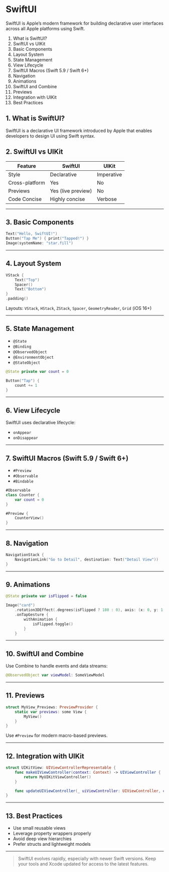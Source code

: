# SwiftUI

SwiftUI is Apple’s modern framework for building declarative user interfaces across all Apple platforms using Swift.

1. What is SwiftUI?
2. SwiftUI vs UIKit
3. Basic Components
4. Layout System
5. State Management
6. View Lifecycle
7. SwiftUI Macros (Swift 5.9 / Swift 6+)
8. Navigation
9. Animations
10. SwiftUI and Combine
11. Previews
12. Integration with UIKit
13. Best Practices


## 1. What is SwiftUI?

SwiftUI is a declarative UI framework introduced by Apple that enables developers to design UI using Swift syntax.


## 2. SwiftUI vs UIKit

| Feature         | SwiftUI                          | UIKit                            |
|----------------|----------------------------------|----------------------------------|
| Style          | Declarative                      | Imperative                       |
| Cross-platform | Yes                              | No                               |
| Previews       | Yes (live preview)               | No                               |
| Code Concise   | Highly concise                   | Verbose                          |

---

## 3. Basic Components

```swift
Text("Hello, SwiftUI!")
Button("Tap Me") { print("Tapped!") }
Image(systemName: "star.fill")
```

---

## 4. Layout System

```swift
VStack {
    Text("Top")
    Spacer()
    Text("Bottom")
}
.padding()
```

Layouts: `VStack`, `HStack`, `ZStack`, `Spacer`, `GeometryReader`, `Grid` (iOS 16+)

---

## 5. State Management

- `@State`
- `@Binding`
- `@ObservedObject`
- `@EnvironmentObject`
- `@StateObject`

```swift
@State private var count = 0

Button("Tap") {
    count += 1
}
```

---

## 6. View Lifecycle

SwiftUI uses declarative lifecycle:
- `onAppear`
- `onDisappear`

---

## 7. SwiftUI Macros (Swift 5.9 / Swift 6+)

- `#Preview`
- `#Observable`
- `#Bindable`

```swift
#Observable
class Counter {
    var count = 0
}

#Preview {
    CounterView()
}
```

---

## 8. Navigation

```swift
NavigationStack {
    NavigationLink("Go to Detail", destination: Text("Detail View"))
}
```

---

## 9. Animations

```swift
@State private var isFlipped = false

Image("card")
    .rotation3DEffect(.degrees(isFlipped ? 180 : 0), axis: (x: 0, y: 1, z: 0))
    .onTapGesture {
        withAnimation {
            isFlipped.toggle()
        }
    }
```

---

## 10. SwiftUI and Combine

Use Combine to handle events and data streams:

```swift
@ObservedObject var viewModel: SomeViewModel
```

---

## 11. Previews

```swift
struct MyView_Previews: PreviewProvider {
    static var previews: some View {
        MyView()
    }
}
```

Use `#Preview` for modern macro-based previews.

---

## 12. Integration with UIKit

```swift
struct UIKitView: UIViewControllerRepresentable {
    func makeUIViewController(context: Context) -> UIViewController {
        return MyUIKitViewController()
    }

    func updateUIViewController(_ uiViewController: UIViewController, context: Context) {}
}
```

---

## 13. Best Practices

- Use small reusable views
- Leverage property wrappers properly
- Avoid deep view hierarchies
- Prefer structs and lightweight models

---

> SwiftUI evolves rapidly, especially with newer Swift versions. Keep your tools and Xcode updated for access to the latest features.
